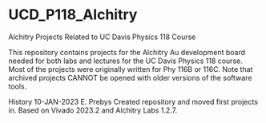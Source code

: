 # UCD_P118_Alchitry
Alchitry Projects Related to UC Davis Physics 118 Course

This repository contains projects for the Alchitry Au development board needed for both labs and lectures for the UC Davis Physics 118 course.  Most of the projects were originally written for Phy 116B or 116C.  Note that archived projects CANNOT be opened with older versions of the software tools.

History
10-JAN-2023  E. Prebys  Created repository and moved first projects in.  Based on Vivado 2023.2 and Alchitry Labs 1.2.7. 
